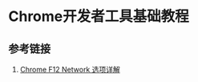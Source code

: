 # Chrome开发者工具基础教程


## 参考链接

1. [Chrome F12 Network 选项详解](http://testingpai.com/article/1624970574654)
